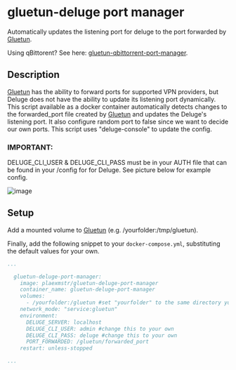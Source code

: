# gluetun-deluge port manager
Automatically updates the listening port for deluge to the port forwarded by [Gluetun](https://github.com/qdm12/gluetun/). 

Using qBittorent? See here: [gluetun-qbittorrent-port-manager](https://github.com/SnoringDragon/gluetun-qbittorrent-port-manager).

## Description
[Gluetun](https://github.com/qdm12/gluetun/) has the ability to forward ports for supported VPN providers, but Deluge does not have the ability to update its listening port dynamically.
This script available as a docker container automatically detects changes to the forwarded_port file created by [Gluetun](https://github.com/qdm12/gluetun/) and updates the Deluge's listening port. It also configure random port to false since we want to decide our own ports. This script uses "deluge-console" to update the config.

### IMPORTANT: 
DELUGE_CLI_USER & DELUGE_CLI_PASS must be in your AUTH file that can be found in your /config for for Deluge. See picture below for example config. 

![image](https://github.com/plaexmaster/gluetun-deluge-port-manager/assets/112503083/0ba072db-d71a-4b53-bbec-246873464518)


## Setup
Add a mounted volume to [Gluetun](https://github.com/qdm12/gluetun/) (e.g. /yourfolder:/tmp/gluetun).

Finally, add the following snippet to your `docker-compose.yml`, substituting the default values for your own.

```yml
...

  gluetun-deluge-port-manager:
    image: plaexmstr/gluetun-deluge-port-manager
    container_name: gluetun-deluge-port-manager
    volumes:
      - /yourfolder:/gluetun #set "yourfolder" to the same directory you used for Gluetun
    network_mode: "service:gluetun"
    environment:
      DELUGE_SERVER: localhost
      DELUGE_CLI_USER: admin #change this to your own
      DELUGE_CLI_PASS: deluge #change this to your own
      PORT_FORWARDED: /gluetun/forwarded_port
    restart: unless-stopped

...
```
